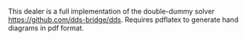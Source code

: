 This dealer is a full implementation of the double-dummy solver https://github.com/dds-bridge/dds.
Requires pdflatex to generate hand diagrams in pdf format.
